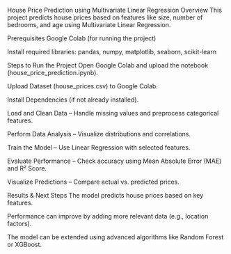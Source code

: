 House Price Prediction using Multivariate Linear Regression
Overview
This project predicts house prices based on features like size, number of bedrooms, and age using Multivariate Linear Regression.

Prerequisites
Google Colab (for running the project)

Install required libraries: pandas, numpy, matplotlib, seaborn, scikit-learn

Steps to Run the Project
Open Google Colab and upload the notebook (house_price_prediction.ipynb).

Upload Dataset (house_prices.csv) to Google Colab.

Install Dependencies (if not already installed).

Load and Clean Data – Handle missing values and preprocess categorical features.

Perform Data Analysis – Visualize distributions and correlations.

Train the Model – Use Linear Regression with selected features.

Evaluate Performance – Check accuracy using Mean Absolute Error (MAE) and R² Score.

Visualize Predictions – Compare actual vs. predicted prices.

Results & Next Steps
The model predicts house prices based on key features.

Performance can improve by adding more relevant data (e.g., location factors).

The model can be extended using advanced algorithms like Random Forest or XGBoost.


